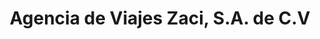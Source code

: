 ---
title: "Agencia de Viajes Zaci, S.A. de C.V"
url: /valladolid/agencia-de-viajes-zaci-s-a-de-c-v/
shop: Reisebüro
---